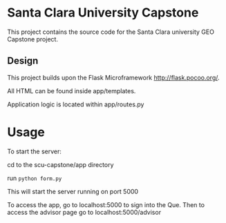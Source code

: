 # Santa Clara University Capstone

This project contains the source code for the Santa Clara university
GEO Capstone project.

## Design

This project builds upon the Flask Microframework http://flask.pocoo.org/.

All HTML can be found inside app/templates.

Application logic is located within app/routes.py

# Usage

To start the server:

cd to the scu-capstone/app directory

run `python form.py`

This will start the server running on port 5000

To access the app, go to localhost:5000 to sign into the Que.
Then to access the advisor page go to localhost:5000/advisor
